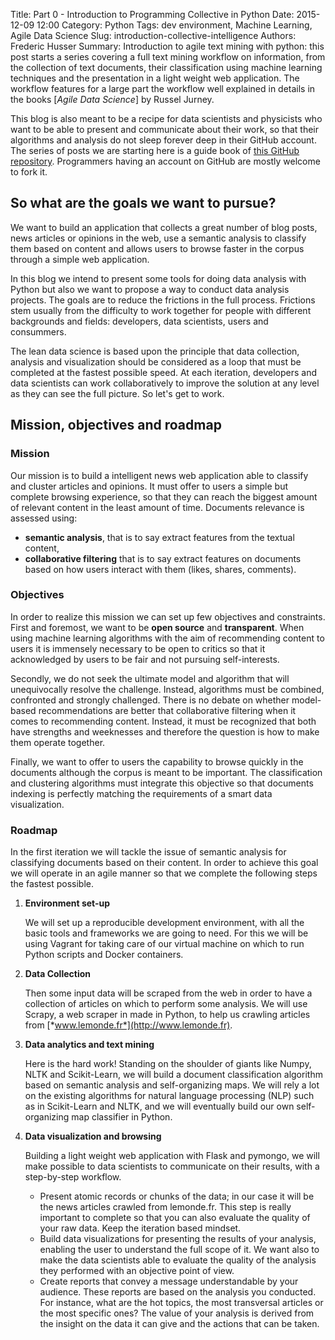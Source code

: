 Title: Part 0 - Introduction to Programming Collective in Python
Date: 2015-12-09 12:00
Category: Python
Tags: dev environment, Machine Learning, Agile Data Science
Slug: introduction-collective-intelligence
Authors: Frederic Husser
Summary: Introduction to agile text mining with python: this post starts a series covering a full text mining workflow on information, from the collection of text documents, their classification using machine learning techniques and the presentation in a light weight web application. The workflow features for a large part the workflow well explained in details in the books [*Agile Data Science*] by Russel Jurney.

This blog is also meant to be a recipe for data scientists and physicists who want to be able to present and communicate about their work, so that their algorithms and analysis do not sleep forever deep in their GitHub account.
The series of posts we are starting here is a guide book of [this GitHub repository](https://github.com/fredhusser/collective-intelligence). Programmers having an account on GitHub are mostly welcome to fork it.

## So what are the goals we want to pursue?

We want to build an application that collects a great number of blog posts, news articles or opinions in the web, use a semantic analysis to classify them based on content and allows users to browse faster in the corpus through a simple web application.

In this blog we intend to present some tools for doing data analysis with Python but also we want to propose a way to conduct data analysis projects. The goals are to reduce the frictions in the full process. Frictions stem usually from the difficulty to work together for people with different backgrounds and fields: developers, data scientists, users and consummers. 

The lean data science is based upon the principle that data collection, analysis and visualization should be considered as a loop that must be completed at the fastest possible speed. At each iteration, developers and data scientists can work collaboratively to improve the solution at any level as they can see the full picture. So let's get to work.

## Mission, objectives and roadmap

### Mission

Our mission is to build a intelligent news web application able to classify and cluster articles and opinions. It must offer to users a simple but complete browsing experience, so that they can reach the biggest amount of relevant content in the least amount of time. Documents relevance is assessed using:

+ **semantic analysis**, that is to say extract features from the textual content, 
+ **collaborative filtering** that is to say extract features on documents based on how users interact with them (likes, shares, comments).


### Objectives 

In order to realize this mission we can set up few objectives and constraints. First and foremost, we want to be **open source** and **transparent**. When using machine learning algorithms with the aim of recommending content to users it is immensely necessary to be open to critics so that it acknowledged by users to be fair and not pursuing self-interests. 

Secondly, we do not seek the ultimate model and algorithm that will unequivocally resolve the challenge. Instead, algorithms must be combined, confronted and strongly challenged. There is no debate on whether model-based recommendations are better that collaborative filtering when it comes to recommending content. Instead, it must be recognized that both have strengths and weeknesses and therefore the question is how to make them operate together.

Finally, we want to offer to users the capability to browse quickly in the documents although the corpus is meant to be important. The classification and clustering algorithms must integrate this objective so that documents indexing is perfectly matching the requirements of a smart data visualization.

### Roadmap

In the first iteration we will tackle the issue of semantic analysis for classifying documents based on their content. In order to achieve this goal we will operate in an agile manner so that we complete the following steps the fastest possible.

1. **Environment set-up**

    We will set up a reproducible development environment, with all the basic tools and frameworks we are going to need. For this we will be using Vagrant for taking care of our virtual machine on which to run Python scripts and Docker containers.
    
2. **Data Collection**

    Then some input data will be scraped from the web in order to have a collection of articles on which to perform some analysis. We will use Scrapy, a web scraper in made in Python, to help us crawling articles from [*www.lemonde.fr*](http://www.lemonde.fr).

3. **Data analytics and text mining**

    Here is the hard work! Standing on the shoulder of giants like Numpy, NLTK and Scikit-Learn, we will build a document classification algorithm based on semantic analysis and self-organizing maps. We will rely a lot on the existing algorithms for natural language processing (NLP) such as in Scikit-Learn and NLTK, and we will eventually build our own self-organizing map classifier in Python.

4. **Data visualization and browsing**

    Building a light weight web application with Flask and pymongo, we will make possible to data scientists to communicate on their results, with a step-by-step workflow.
    
    + Present atomic records or chunks of the data; in our case it will be the news articles crawled from lemonde.fr. This step is really important to complete so that you can also evaluate the quality of your raw data. Keep the iteration based mindset.
    + Build data visualizations for presenting the results of your analysis, enabling the user to understand the full scope of it. We want also to make the data scientists able to evaluate the quality of the analysis they performed with an objective point of view.
    + Create reports that convey a message understandable by your audience. These reports are based on the analysis you conducted. For instance, what are the hot topics, the most transversal articles or the most specific ones? The value of your analysis is derived from the insight on the data it can give and the actions that can be taken.


